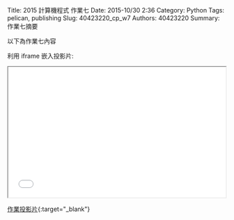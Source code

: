 Title: 2015 計算機程式 作業七
Date: 2015-10/30 2:36
Category: Python
Tags: pelican, publishing
Slug: 40423220_cp_w7
Authors: 40423220
Summary: 作業七摘要

以下為作業七內容

利用 iframe 嵌入投影片:

<iframe src="40423220_cp_w7_p.html" width="500" height="300"></iframe>

[作業投影片](40423220_cp_w7_p.html){:target="_blank"}